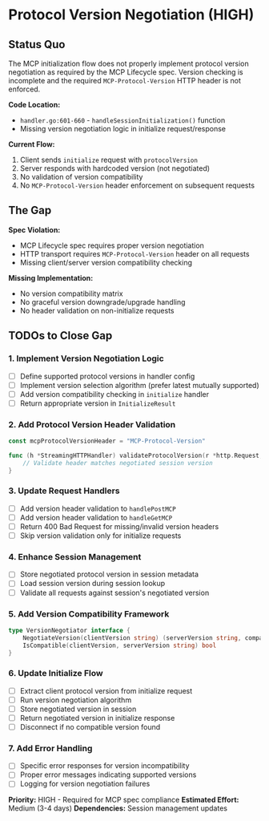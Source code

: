 # Protocol Version Negotiation (HIGH)

## Status Quo

The MCP initialization flow does not properly implement protocol version negotiation as required by the MCP Lifecycle spec. Version checking is incomplete and the required `MCP-Protocol-Version` HTTP header is not enforced.

**Code Location:**

- `handler.go:601-660` - `handleSessionInitialization()` function
- Missing version negotiation logic in initialize request/response

**Current Flow:**

1. Client sends `initialize` request with `protocolVersion`
2. Server responds with hardcoded version (not negotiated)
3. No validation of version compatibility
4. No `MCP-Protocol-Version` header enforcement on subsequent requests

## The Gap

**Spec Violation:**

- MCP Lifecycle spec requires proper version negotiation
- HTTP transport requires `MCP-Protocol-Version` header on all requests
- Missing client/server version compatibility checking

**Missing Implementation:**

- No version compatibility matrix
- No graceful version downgrade/upgrade handling
- No header validation on non-initialize requests

## TODOs to Close Gap

### 1. Implement Version Negotiation Logic

- [ ] Define supported protocol versions in handler config
- [ ] Implement version selection algorithm (prefer latest mutually supported)
- [ ] Add version compatibility checking in `initialize` handler
- [ ] Return appropriate version in `InitializeResult`

### 2. Add Protocol Version Header Validation

```go
const mcpProtocolVersionHeader = "MCP-Protocol-Version"

func (h *StreamingHTTPHandler) validateProtocolVersion(r *http.Request, sessionVersion string) error {
    // Validate header matches negotiated session version
}
```

### 3. Update Request Handlers

- [ ] Add version header validation to `handlePostMCP`
- [ ] Add version header validation to `handleGetMCP`
- [ ] Return 400 Bad Request for missing/invalid version headers
- [ ] Skip version validation only for initialize requests

### 4. Enhance Session Management

- [ ] Store negotiated protocol version in session metadata
- [ ] Load session version during session lookup
- [ ] Validate all requests against session's negotiated version

### 5. Add Version Compatibility Framework

```go
type VersionNegotiator interface {
    NegotiateVersion(clientVersion string) (serverVersion string, compatible bool)
    IsCompatible(clientVersion, serverVersion string) bool
}
```

### 6. Update Initialize Flow

- [ ] Extract client protocol version from initialize request
- [ ] Run version negotiation algorithm
- [ ] Store negotiated version in session
- [ ] Return negotiated version in initialize response
- [ ] Disconnect if no compatible version found

### 7. Add Error Handling

- [ ] Specific error responses for version incompatibility
- [ ] Proper error messages indicating supported versions
- [ ] Logging for version negotiation failures

**Priority:** HIGH - Required for MCP spec compliance
**Estimated Effort:** Medium (3-4 days)
**Dependencies:** Session management updates
